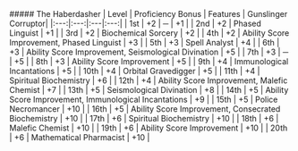 <div class='classTable'>
##### The Haberdasher
| Level | Proficiency Bonus | Features | Gunslinger Corruptor|
|:---:|:---:|:---|:---:|
| 1st | +2 | ─ | +1 |
| 2nd | +2 | Phased Linguist | +1 |
| 3rd | +2 | Biochemical Sorcery | +2 |
| 4th | +2 | Ability Score Improvement, Phased Linguist | +3 |
| 5th | +3 | Spell Analyst | +4 |
| 6th | +3 | Ability Score Improvement, Seismological Divination | +5 |
| 7th | +3 | ─ | +5 |
| 8th | +3 | Ability Score Improvement | +5 |
| 9th | +4 | Immunological Incantations | +5 |
| 10th | +4 | Orbital Gravedigger | +5 |
| 11th | +4 | Spiritual Biochemistry | +6 |
| 12th | +4 | Ability Score Improvement, Malefic Chemist | +7 |
| 13th | +5 | Seismological Divination | +8 |
| 14th | +5 | Ability Score Improvement, Immunological Incantations | +9 |
| 15th | +5 | Police Necromancer | +10 |
| 16th | +5 | Ability Score Improvement, Consecrated Biochemistry | +10 |
| 17th | +6 | Spiritual Biochemistry | +10 |
| 18th | +6 | Malefic Chemist | +10 |
| 19th | +6 | Ability Score Improvement | +10 |
| 20th | +6 | Mathematical Pharmacist | +10 |
</div>
